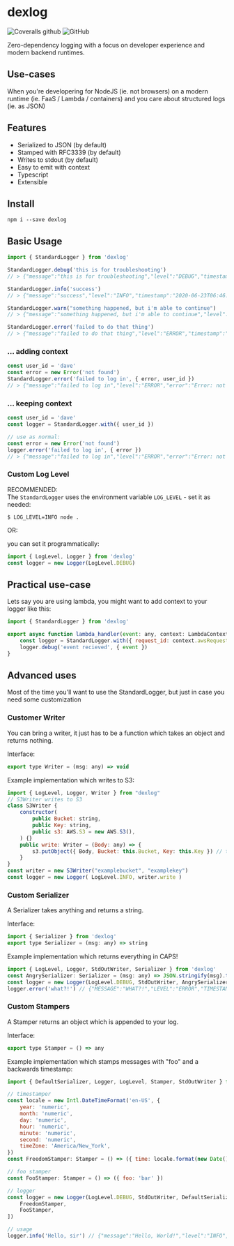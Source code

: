 # dexlog

![Coveralls github](https://img.shields.io/coveralls/github/pwmcintyre/dexlog)
![GitHub](https://img.shields.io/github/license/pwmcintyre/dexlog)

Zero-dependency logging with a focus on developer experience and modern backend runtimes.

## Use-cases

When you're developering for NodeJS (ie. not browsers) on a modern runtime (ie. FaaS / Lambda / containers) and you care about structured logs (ie. as JSON)

## Features

-   Serialized to JSON (by default)
-   Stamped with RFC3339 (by default)
-   Writes to stdout (by default)
-   Easy to emit with context
-   Typescript
-   Extensible

## Install

```shell
npm i --save dexlog
```

## Basic Usage

```js
import { StandardLogger } from 'dexlog'

StandardLogger.debug('this is for troubleshooting')
// > {"message":"this is for troubleshooting","level":"DEBUG","timestamp":"2020-06-23T06:46:11.799Z"}

StandardLogger.info('success')
// > {"message":"success","level":"INFO","timestamp":"2020-06-23T06:46:11.799Z"}

StandardLogger.warn("something happened, but i'm able to continue")
// > {"message":"something happened, but i'm able to continue","level":"WARN","timestamp":"2020-06-23T06:46:11.799Z"}

StandardLogger.error('failed to do that thing')
// > {"message":"failed to do that thing","level":"ERROR","timestamp":"2020-06-23T06:46:11.799Z"}
```

### ... adding context

```js
const user_id = 'dave'
const error = new Error('not found')
StandardLogger.error('failed to log in', { error, user_id })
// > {"message":"failed to log in","level":"ERROR","error":"Error: not found","id":"dave","timestamp":"2020-06-23T06:46:11.799Z"}
```

### ... keeping context

```js
const user_id = 'dave'
const logger = StandardLogger.with({ user_id })

// use as normal:
const error = new Error('not found')
logger.error('failed to log in', { error })
// > {"message":"failed to log in","level":"ERROR","error":"Error: not found","id":"dave","timestamp":"2020-06-23T06:46:11.799Z"}
```

### Custom Log Level

RECOMMENDED:  
The `StandardLogger` uses the environment variable `LOG_LEVEL` - set it as needed:

```shell
$ LOG_LEVEL=INFO node .
```

OR:

you can set it programmatically:

```js
import { LogLevel, Logger } from 'dexlog'
const logger = new Logger(LogLevel.DEBUG)
```

## Practical use-case

Lets say you are using lambda, you might want to add context to your logger like this:

```js
import { StandardLogger } from 'dexlog'

export async function lambda_handler(event: any, context: LambdaContext): Promise<any> {
    const logger = StandardLogger.with({ request_id: context.awsRequestId })
    logger.debug('event recieved', { event })
}
```

## Advanced uses

Most of the time you'll want to use the StandardLogger, but just in case you need some customization

### Customer Writer

You can bring a writer, it just has to be a function which takes an object and returns nothing.

Interface:

```js
export type Writer = (msg: any) => void
```

Example implementation which writes to S3:

```js
import { LogLevel, Logger, Writer } from "dexlog"
// S3Writer writes to S3
class S3Writer {
    constructor(
        public Bucket: string,
        public Key: string,
        public s3: AWS.S3 = new AWS.S3(),
    ) {}
    public write: Writer = (Body: any) => {
        s3.putObject({ Body, Bucket: this.Bucket, Key: this.Key }) // this is an async function, don't actually do this
    }
}
const writer = new S3Writer("examplebucket", "examplekey")
const logger = new Logger( LogLevel.INFO, writer.write )
```

### Custom Serializer

A Serializer takes anything and returns a string.

Interface:

```js
import { Serializer } from 'dexlog'
export type Serializer = (msg: any) => string
```

Example implementation which returns everything in CAPS!

```js
import { LogLevel, Logger, StdOutWriter, Serializer } from 'dexlog'
const AngrySerializer: Serializer = (msg: any) => JSON.stringify(msg).toUpperCase()
const logger = new Logger(LogLevel.DEBUG, StdOutWriter, AngrySerializer)
logger.error('what?!') // {"MESSAGE":"WHAT?!","LEVEL":"ERROR","TIMESTAMP":"2020-06-23T10:02:03.765Z"}
```

### Custom Stampers

A Stamper returns an object which is appended to your log.

Interface:

```js
export type Stamper = () => any
```

Example implementation which stamps messages with "foo" and a backwards timestamp:

```js
import { DefaultSerializer, Logger, LogLevel, Stamper, StdOutWriter } from 'dexlog'

// timestamper
const locale = new Intl.DateTimeFormat('en-US', {
    year: 'numeric',
    month: 'numeric',
    day: 'numeric',
    hour: 'numeric',
    minute: 'numeric',
    second: 'numeric',
    timeZone: 'America/New_York',
})
const FreedomStamper: Stamper = () => ({ time: locale.format(new Date()) })

// foo stamper
const FooStamper: Stamper = () => ({ foo: 'bar' })

// logger
const logger = new Logger(LogLevel.DEBUG, StdOutWriter, DefaultSerializer, [
    FreedomStamper,
    FooStamper,
])

// usage
logger.info('Hello, sir') // {"message":"Hello, World!","level":"INFO","time":"6/23/2020","foo":"bar"}
```
